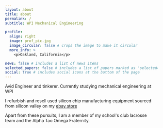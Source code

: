 ```yaml
---
layout: about
title: about
permalink: /
subtitle: WPI Mechanical Engineering

profile:
  align: right
  image: prof_pic.jpg
  image_circular: false # crops the image to make it circular
  more_info: >
    <p>Oakland, California</p>

news: false # includes a list of news items
selected_papers: false # includes a list of papers marked as "selected={true}"
social: true # includes social icons at the bottom of the page
---
```


Avid Engineer and tinkerer. Currently studying mechanical engineering at WPI

I refurbish and resell used silicon chip manufacturing equipment sourced from silicon valley on my <a href="https://www.ebay.com/usr/rebe1269">ebay store</a>

Apart from these pursuits, I am a member of my school's club lacrosse team and the Alpha Tao Omega Fraternity. 
